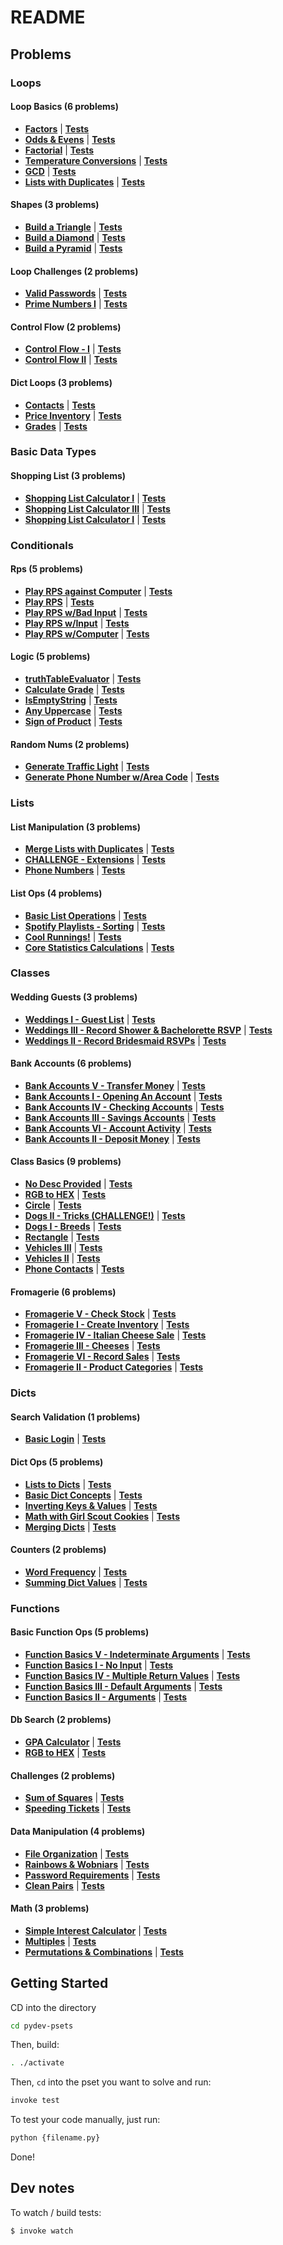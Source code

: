 # README

## Problems


### Loops

#### Loop Basics (6 problems)

* **[Factors](pset_loops/loop_basics/p5.py)** | **[Tests](pset_loops/loop_basics/tests/test_p5.py)**
* **[Odds & Evens](pset_loops/loop_basics/p1.py)** | **[Tests](pset_loops/loop_basics/tests/test_p1.py)**
* **[Factorial](pset_loops/loop_basics/p4.py)** | **[Tests](pset_loops/loop_basics/tests/test_p4.py)**
* **[Temperature Conversions](pset_loops/loop_basics/p3.py)** | **[Tests](pset_loops/loop_basics/tests/test_p3.py)**
* **[GCD](pset_loops/loop_basics/p6.py)** | **[Tests](pset_loops/loop_basics/tests/test_p6.py)**
* **[Lists with Duplicates](pset_loops/loop_basics/p2.py)** | **[Tests](pset_loops/loop_basics/tests/test_p2.py)**

#### Shapes (3 problems)

* **[Build a Triangle](pset_loops/shapes/p1.py)** | **[Tests](pset_loops/shapes/tests/test_p1.py)**
* **[Build a Diamond](pset_loops/shapes/p3.py)** | **[Tests](pset_loops/shapes/tests/test_p3.py)**
* **[Build a Pyramid](pset_loops/shapes/p2.py)** | **[Tests](pset_loops/shapes/tests/test_p2.py)**

#### Loop Challenges (2 problems)

* **[Valid Passwords](pset_loops/loop_challenges/p1.py)** | **[Tests](pset_loops/loop_challenges/tests/test_p1.py)**
* **[Prime Numbers I](pset_loops/loop_challenges/p2.py)** | **[Tests](pset_loops/loop_challenges/tests/test_p2.py)**

#### Control Flow (2 problems)

* **[Control Flow - I](pset_loops/control_flow/p1.py)** | **[Tests](pset_loops/control_flow/tests/test_p1.py)**
* **[Control Flow II](pset_loops/control_flow/p2.py)** | **[Tests](pset_loops/control_flow/tests/test_p2.py)**

#### Dict Loops (3 problems)

* **[Contacts](pset_loops/dict_loops/p1.py)** | **[Tests](pset_loops/dict_loops/tests/test_p1.py)**
* **[Price Inventory](pset_loops/dict_loops/p3.py)** | **[Tests](pset_loops/dict_loops/tests/test_p3.py)**
* **[Grades](pset_loops/dict_loops/p2.py)** | **[Tests](pset_loops/dict_loops/tests/test_p2.py)**

### Basic Data Types

#### Shopping List (3 problems)

* **[Shopping List Calculator I](pset_basic_data_types/shopping_list/p1.py)** | **[Tests](pset_basic_data_types/shopping_list/tests/test_p1.py)**
* **[Shopping List Calculator III](pset_basic_data_types/shopping_list/p3.py)** | **[Tests](pset_basic_data_types/shopping_list/tests/test_p3.py)**
* **[Shopping List Calculator I](pset_basic_data_types/shopping_list/p2.py)** | **[Tests](pset_basic_data_types/shopping_list/tests/test_p2.py)**

### Conditionals

#### Rps (5 problems)

* **[Play RPS against Computer](pset_conditionals/rps/p5.py)** | **[Tests](pset_conditionals/rps/tests/test_p5.py)**
* **[Play RPS](pset_conditionals/rps/p1.py)** | **[Tests](pset_conditionals/rps/tests/test_p1.py)**
* **[Play RPS w/Bad Input](pset_conditionals/rps/p4.py)** | **[Tests](pset_conditionals/rps/tests/test_p4.py)**
* **[Play RPS w/Input](pset_conditionals/rps/p3.py)** | **[Tests](pset_conditionals/rps/tests/test_p3.py)**
* **[Play RPS w/Computer](pset_conditionals/rps/p2.py)** | **[Tests](pset_conditionals/rps/tests/test_p2.py)**

#### Logic (5 problems)

* **[truthTableEvaluator](pset_conditionals/logic/p5.py)** | **[Tests](pset_conditionals/logic/tests/test_p5.py)**
* **[Calculate Grade](pset_conditionals/logic/p1.py)** | **[Tests](pset_conditionals/logic/tests/test_p1.py)**
* **[IsEmptyString](pset_conditionals/logic/p4.py)** | **[Tests](pset_conditionals/logic/tests/test_p4.py)**
* **[Any Uppercase](pset_conditionals/logic/p3.py)** | **[Tests](pset_conditionals/logic/tests/test_p3.py)**
* **[Sign of Product](pset_conditionals/logic/p2.py)** | **[Tests](pset_conditionals/logic/tests/test_p2.py)**

#### Random Nums (2 problems)

* **[Generate Traffic Light](pset_conditionals/random_nums/p1.py)** | **[Tests](pset_conditionals/random_nums/tests/test_p1.py)**
* **[Generate Phone Number w/Area Code](pset_conditionals/random_nums/p2.py)** | **[Tests](pset_conditionals/random_nums/tests/test_p2.py)**

### Lists

#### List Manipulation (3 problems)

* **[Merge Lists with Duplicates](pset_lists/list_manipulation/p5.py)** | **[Tests](pset_lists/list_manipulation/tests/test_p5.py)**
* **[CHALLENGE - Extensions](pset_lists/list_manipulation/p7.py)** | **[Tests](pset_lists/list_manipulation/tests/test_p7.py)**
* **[Phone Numbers](pset_lists/list_manipulation/p6.py)** | **[Tests](pset_lists/list_manipulation/tests/test_p6.py)**

#### List Ops (4 problems)

* **[Basic List Operations](pset_lists/list_ops/p1.py)** | **[Tests](pset_lists/list_ops/tests/test_p1.py)**
* **[Spotify Playlists - Sorting](pset_lists/list_ops/p4.py)** | **[Tests](pset_lists/list_ops/tests/test_p4.py)**
* **[Cool Runnings!](pset_lists/list_ops/p3.py)** | **[Tests](pset_lists/list_ops/tests/test_p3.py)**
* **[Core Statistics Calculations](pset_lists/list_ops/p2.py)** | **[Tests](pset_lists/list_ops/tests/test_p2.py)**

### Classes

#### Wedding Guests (3 problems)

* **[Weddings I - Guest List](pset_classes/wedding_guests/p1.py)** | **[Tests](pset_classes/wedding_guests/tests/test_p1.py)**
* **[Weddings III - Record Shower & Bachelorette RSVP](pset_classes/wedding_guests/p3.py)** | **[Tests](pset_classes/wedding_guests/tests/test_p3.py)**
* **[Weddings II - Record Bridesmaid RSVPs](pset_classes/wedding_guests/p2.py)** | **[Tests](pset_classes/wedding_guests/tests/test_p2.py)**

#### Bank Accounts (6 problems)

* **[Bank Accounts V - Transfer Money](pset_classes/bank_accounts/p5.py)** | **[Tests](pset_classes/bank_accounts/tests/test_p5.py)**
* **[Bank Accounts I - Opening An Account](pset_classes/bank_accounts/p1.py)** | **[Tests](pset_classes/bank_accounts/tests/test_p1.py)**
* **[Bank Accounts IV - Checking Accounts](pset_classes/bank_accounts/p4.py)** | **[Tests](pset_classes/bank_accounts/tests/test_p4.py)**
* **[Bank Accounts III - Savings Accounts](pset_classes/bank_accounts/p3.py)** | **[Tests](pset_classes/bank_accounts/tests/test_p3.py)**
* **[Bank Accounts VI - Account Activity](pset_classes/bank_accounts/p6.py)** | **[Tests](pset_classes/bank_accounts/tests/test_p6.py)**
* **[Bank Accounts II - Deposit Money](pset_classes/bank_accounts/p2.py)** | **[Tests](pset_classes/bank_accounts/tests/test_p2.py)**

#### Class Basics (9 problems)

* **[No Desc Provided](pset_classes/class_basics/p5.py)** | **[Tests](pset_classes/class_basics/tests/test_p5.py)**
* **[RGB to HEX](pset_classes/class_basics/p1.py)** | **[Tests](pset_classes/class_basics/tests/test_p1.py)**
* **[Circle](pset_classes/class_basics/p4.py)** | **[Tests](pset_classes/class_basics/tests/test_p4.py)**
* **[Dogs II - Tricks (CHALLENGE!)](pset_classes/class_basics/p9.py)** | **[Tests](pset_classes/class_basics/tests/test_p9.py)**
* **[Dogs I - Breeds](pset_classes/class_basics/p8.py)** | **[Tests](pset_classes/class_basics/tests/test_p8.py)**
* **[Rectangle](pset_classes/class_basics/p3.py)** | **[Tests](pset_classes/class_basics/tests/test_p3.py)**
* **[Vehicles III](pset_classes/class_basics/p7.py)** | **[Tests](pset_classes/class_basics/tests/test_p7.py)**
* **[Vehicles II](pset_classes/class_basics/p6.py)** | **[Tests](pset_classes/class_basics/tests/test_p6.py)**
* **[Phone Contacts](pset_classes/class_basics/p2.py)** | **[Tests](pset_classes/class_basics/tests/test_p2.py)**

#### Fromagerie (6 problems)

* **[Fromagerie V - Check Stock](pset_classes/fromagerie/p5.py)** | **[Tests](pset_classes/fromagerie/tests/test_p5.py)**
* **[Fromagerie I - Create Inventory](pset_classes/fromagerie/p1.py)** | **[Tests](pset_classes/fromagerie/tests/test_p1.py)**
* **[Fromagerie IV - Italian Cheese Sale](pset_classes/fromagerie/p4.py)** | **[Tests](pset_classes/fromagerie/tests/test_p4.py)**
* **[Fromagerie III - Cheeses](pset_classes/fromagerie/p3.py)** | **[Tests](pset_classes/fromagerie/tests/test_p3.py)**
* **[Fromagerie VI - Record Sales](pset_classes/fromagerie/p6.py)** | **[Tests](pset_classes/fromagerie/tests/test_p6.py)**
* **[Fromagerie II - Product Categories](pset_classes/fromagerie/p2.py)** | **[Tests](pset_classes/fromagerie/tests/test_p2.py)**

### Dicts

#### Search Validation (1 problems)

* **[Basic Login](pset_dicts/search_validation/p1.py)** | **[Tests](pset_dicts/search_validation/tests/test_p1.py)**

#### Dict Ops (5 problems)

* **[Lists to Dicts](pset_dicts/dict_ops/p5.py)** | **[Tests](pset_dicts/dict_ops/tests/test_p5.py)**
* **[Basic Dict Concepts](pset_dicts/dict_ops/p1.py)** | **[Tests](pset_dicts/dict_ops/tests/test_p1.py)**
* **[Inverting Keys & Values](pset_dicts/dict_ops/p4.py)** | **[Tests](pset_dicts/dict_ops/tests/test_p4.py)**
* **[Math with Girl Scout Cookies](pset_dicts/dict_ops/p3.py)** | **[Tests](pset_dicts/dict_ops/tests/test_p3.py)**
* **[Merging Dicts](pset_dicts/dict_ops/p2.py)** | **[Tests](pset_dicts/dict_ops/tests/test_p2.py)**

#### Counters (2 problems)

* **[Word Frequency](pset_dicts/counters/p1.py)** | **[Tests](pset_dicts/counters/tests/test_p1.py)**
* **[Summing Dict Values](pset_dicts/counters/p2.py)** | **[Tests](pset_dicts/counters/tests/test_p2.py)**

### Functions

#### Basic Function Ops (5 problems)

* **[Function Basics V - Indeterminate Arguments](pset_functions/basic_function_ops/p5.py)** | **[Tests](pset_functions/basic_function_ops/tests/test_p5.py)**
* **[Function Basics I - No Input](pset_functions/basic_function_ops/p1.py)** | **[Tests](pset_functions/basic_function_ops/tests/test_p1.py)**
* **[Function Basics IV - Multiple Return Values](pset_functions/basic_function_ops/p4.py)** | **[Tests](pset_functions/basic_function_ops/tests/test_p4.py)**
* **[Function Basics III - Default Arguments](pset_functions/basic_function_ops/p3.py)** | **[Tests](pset_functions/basic_function_ops/tests/test_p3.py)**
* **[Function Basics II - Arguments](pset_functions/basic_function_ops/p2.py)** | **[Tests](pset_functions/basic_function_ops/tests/test_p2.py)**

#### Db Search (2 problems)

* **[GPA Calculator](pset_functions/db_search/p1.py)** | **[Tests](pset_functions/db_search/tests/test_p1.py)**
* **[RGB to HEX](pset_functions/db_search/p2.py)** | **[Tests](pset_functions/db_search/tests/test_p2.py)**

#### Challenges (2 problems)

* **[Sum of Squares](pset_functions/challenges/p1.py)** | **[Tests](pset_functions/challenges/tests/test_p1.py)**
* **[Speeding Tickets](pset_functions/challenges/p2.py)** | **[Tests](pset_functions/challenges/tests/test_p2.py)**

#### Data Manipulation (4 problems)

* **[File Organization](pset_functions/data_manipulation/p1.py)** | **[Tests](pset_functions/data_manipulation/tests/test_p1.py)**
* **[Rainbows & Wobniars](pset_functions/data_manipulation/p4.py)** | **[Tests](pset_functions/data_manipulation/tests/test_p4.py)**
* **[Password Requirements](pset_functions/data_manipulation/p3.py)** | **[Tests](pset_functions/data_manipulation/tests/test_p3.py)**
* **[Clean Pairs](pset_functions/data_manipulation/p2.py)** | **[Tests](pset_functions/data_manipulation/tests/test_p2.py)**

#### Math (3 problems)

* **[Simple Interest Calculator](pset_functions/math/p1.py)** | **[Tests](pset_functions/math/tests/test_p1.py)**
* **[Multiples](pset_functions/math/p3.py)** | **[Tests](pset_functions/math/tests/test_p3.py)**
* **[Permutations & Combinations](pset_functions/math/p2.py)** | **[Tests](pset_functions/math/tests/test_p2.py)**

## Getting Started

CD into the directory

```bash
cd pydev-psets
```

Then, build:

```bash
. ./activate
```

Then, `cd` into the pset you want to solve and run:

```bash
invoke test
```

To test your code manually, just run:

```bash
python {filename.py}
```

Done!

## Dev notes

To watch / build tests:

```bash
$ invoke watch
```
